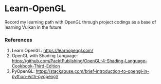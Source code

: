 # Learn-OpenGL
Record my learning path with OpenGL through project codings as a base of learning Vulkan in the future.

### References
1. Learn OpenGL: https://learnopengl.com/
2. OpenGL with Shading Language: https://github.com/PacktPublishing/OpenGL-4-Shading-Language-Cookbook-Third-Edition
3. PyOpenGL: https://stackabuse.com/brief-introduction-to-opengl-in-python-with-pyopengl/
